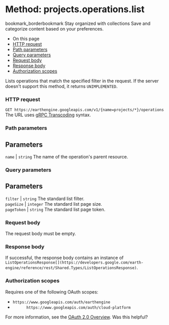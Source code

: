  
#  Method: projects.operations.list
bookmark_borderbookmark Stay organized with collections  Save and categorize content based on your preferences.
  * On this page
  * [HTTP request](https://developers.google.com/earth-engine/reference/rest/v1/projects.operations/list#http-request)
  * [Path parameters](https://developers.google.com/earth-engine/reference/rest/v1/projects.operations/list#path-parameters)
  * [Query parameters](https://developers.google.com/earth-engine/reference/rest/v1/projects.operations/list#query-parameters)
  * [Request body](https://developers.google.com/earth-engine/reference/rest/v1/projects.operations/list#request-body)
  * [Response body](https://developers.google.com/earth-engine/reference/rest/v1/projects.operations/list#response-body)
  * [Authorization scopes](https://developers.google.com/earth-engine/reference/rest/v1/projects.operations/list#authorization-scopes)


Lists operations that match the specified filter in the request. If the server doesn't support this method, it returns `UNIMPLEMENTED`.
### HTTP request
`GET https://earthengine.googleapis.com/v1/{name=projects/*}/operations`
The URL uses [gRPC Transcoding](https://google.aip.dev/127) syntax.
### Path parameters
Parameters  
---  
`name` |  `string` The name of the operation's parent resource.  
### Query parameters
Parameters  
---  
`filter` |  `string` The standard list filter.  
`pageSize` |  `integer` The standard list page size.  
`pageToken` |  `string` The standard list page token.  
### Request body
The request body must be empty.
### Response body
If successful, the response body contains an instance of `ListOperationsResponse[](https://developers.google.com/earth-engine/reference/rest/Shared.Types/ListOperationsResponse)`.
### Authorization scopes
Requires one of the following OAuth scopes:
  * `https://www.googleapis.com/auth/earthengine`
  * `      https://www.googleapis.com/auth/cloud-platform`


For more information, see the [OAuth 2.0 Overview](https://developers.google.com/identity/protocols/OAuth2).
Was this helpful?
